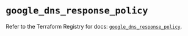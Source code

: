 # `google_dns_response_policy`

Refer to the Terraform Registry for docs: [`google_dns_response_policy`](https://registry.terraform.io/providers/hashicorp/google-beta/6.44.0/docs/resources/google_dns_response_policy).

